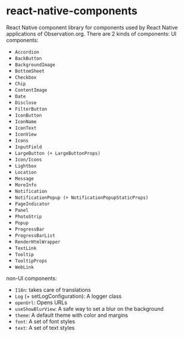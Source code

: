 # react-native-components
React Native component library for components used by React Native applications of Observation.org.
There are 2 kinds of components:
UI components: 
- `Accordion`
- `BackButton`
- `BackgroundImage`
- `BottomSheet`
- `Checkbox`
- `Chip`
- `ContentImage`
- `Date`
- `Disclose`
- `FilterButton`
- `IconButton`
- `IconName`
- `IconText`
- `IconView`
- `Icons`
- `InputField`
- `LargeButton (+ LargeButtonProps)`
- `Icon/Icons`
- `Lightbox`
- `Location`
- `Message`
- `MoreInfo`
- `Notification`
- `NotificationPopup (+ NotificationPopupStaticProps)`
- `PageIndicator`
- `Panel`
- `PhotoStrip`
- `Popup`
- `ProgressBar`
- `ProgressBarList`
- `RenderHtmlWrapper`
- `TextLink`
- `Tooltip`
- `TooltipProps`
- `WebLink`

non-UI components:
- `I18n`: takes care of translations
- `Log` (+ setLogConfiguration): A logger class
- `openUrl`: Opens URLs
- `useShowBlurView`: A safe way to set a blur on the background
- `theme`: A default theme with color and margins
- `font`: A set of font styles
- `text`: A set of text styles